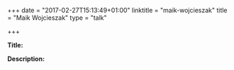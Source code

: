 +++
date = "2017-02-27T15:13:49+01:00"
linktitle = "maik-wojcieszak"
title = "Maik Wojcieszak"
type = "talk"

+++

<div class="span-15  ">
  <div class="span-15  last ">
  <p><strong>Title:</strong>

</p>

<p><strong>Description:</strong></p>

<p>

</p>
<p>

  </div>
</div>

